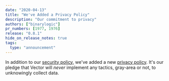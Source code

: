 ```yaml
---
date: "2020-04-13"
title: "We've Added a Privacy Policy"
description: "Our commitment to privacy"
authors: ["binarylogic"]
pr_numbers: [1977, 1976]
release: "0.8.1"
hide_on_release_notes: true
tags:
  type: "announcement"
---
```


In addition to our [security policy][urls.vector_security_policy], we've added
a new [privacy policy][urls.vector_privacy_policy]. It's our pledge that Vector
will _never_ implement any tactics, gray-area or not, to unknowingly collect
data.

[urls.vector_privacy_policy]: https://github.com/timberio/vector/blob/master/PRIVACY.md
[urls.vector_security_policy]: https://github.com/timberio/vector/security/policy

